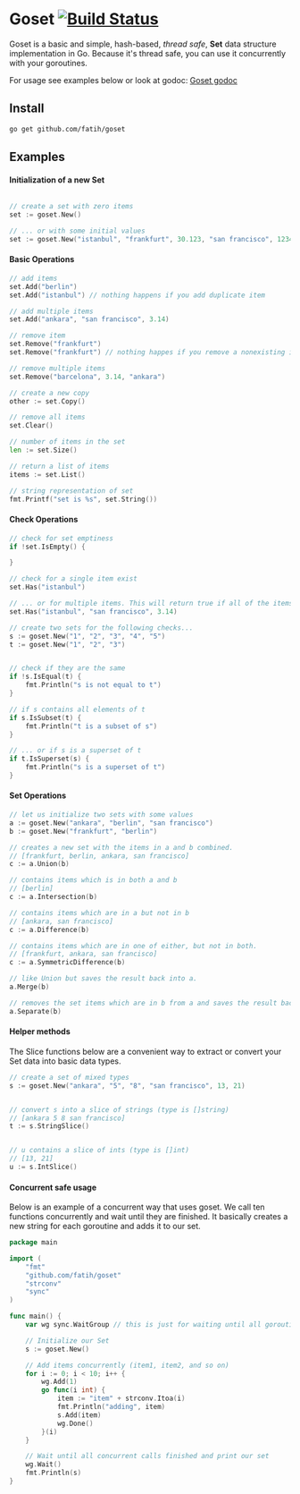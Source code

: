 # Goset [![Build Status](https://travis-ci.org/fatih/goset.png)](https://travis-ci.org/fatih/goset)

Goset is a basic and simple, hash-based, *thread safe*,  **Set** data structure
implementation in Go. Because it's thread safe, you can use it concurrently
with your goroutines.

For usage see examples below or look at godoc: [Goset godoc](http://godoc.org/github.com/fatih/goset)

## Install

```bash
go get github.com/fatih/goset
```

## Examples

#### Initialization of a new Set

```go

// create a set with zero items
set := goset.New()

// ... or with some initial values 
set := goset.New("istanbul", "frankfurt", 30.123, "san francisco", 1234)

```

#### Basic Operations

```go
// add items
set.Add("berlin")
set.Add("istanbul") // nothing happens if you add duplicate item

// add multiple items
set.Add("ankara", "san francisco", 3.14)

// remove item
set.Remove("frankfurt")
set.Remove("frankfurt") // nothing happes if you remove a nonexisting item

// remove multiple items
set.Remove("barcelona", 3.14, "ankara")

// create a new copy
other := set.Copy() 

// remove all items
set.Clear()

// number of items in the set
len := set.Size()

// return a list of items
items := set.List()

// string representation of set
fmt.Printf("set is %s", set.String())

```

#### Check Operations

```go
// check for set emptiness
if !set.IsEmpty() {

}

// check for a single item exist
set.Has("istanbul")

// ... or for multiple items. This will return true if all of the items exist.
set.Has("istanbul", "san francisco", 3.14)

// create two sets for the following checks...
s := goset.New("1", "2", "3", "4", "5")
t := goset.New("1", "2", "3")


// check if they are the same
if !s.IsEqual(t) {
    fmt.Println("s is not equal to t")
}

// if s contains all elements of t
if s.IsSubset(t) {
	fmt.Println("t is a subset of s")
}

// ... or if s is a superset of t
if t.IsSuperset(s) {
	fmt.Println("s is a superset of t")
}


```

#### Set Operations


```go
// let us initialize two sets with some values
a := goset.New("ankara", "berlin", "san francisco")
b := goset.New("frankfurt", "berlin")

// creates a new set with the items in a and b combined.
// [frankfurt, berlin, ankara, san francisco]
c := a.Union(b) 

// contains items which is in both a and b
// [berlin]
c := a.Intersection(b) 

// contains items which are in a but not in b
// [ankara, san francisco]
c := a.Difference(b) 

// contains items which are in one of either, but not in both.
// [frankfurt, ankara, san francisco]
c := a.SymmetricDifference(b) 

```

```go
// like Union but saves the result back into a.
a.Merge(b)

// removes the set items which are in b from a and saves the result back into a.
a.Separate(b)

```

#### Helper methods

The Slice functions below are a convenient way to extract or convert your Set data
into basic data types.


```go
// create a set of mixed types
s := goset.New("ankara", "5", "8", "san francisco", 13, 21)


// convert s into a slice of strings (type is []string)
// [ankara 5 8 san francisco]
t := s.StringSlice()


// u contains a slice of ints (type is []int)
// [13, 21]
u := s.IntSlice()

```

#### Concurrent safe usage

Below is an example of a concurrent way that uses goset. We call ten functions
concurrently and wait until they are finished. It basically creates a new
string for each goroutine and adds it to our set.

```go
package main

import (
	"fmt"
	"github.com/fatih/goset"
	"strconv"
	"sync"
)

func main() {
	var wg sync.WaitGroup // this is just for waiting until all goroutines finish

	// Initialize our Set
	s := goset.New()

	// Add items concurrently (item1, item2, and so on)
	for i := 0; i < 10; i++ {
		wg.Add(1)
		go func(i int) {
			item := "item" + strconv.Itoa(i)
			fmt.Println("adding", item)
			s.Add(item)
			wg.Done()
		}(i)
	}

	// Wait until all concurrent calls finished and print our set
	wg.Wait()
	fmt.Println(s)
}
```
	

